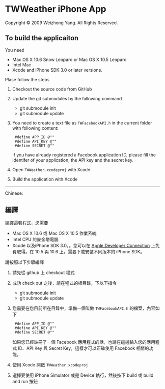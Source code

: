 # TWWeather iPhone App

Copyright © 2009 Weizhong Yang. All Rights Reserved.

## To build the applicaiton

You need

* Mac OS X 10.6 Snow Leopard or Mac OS X 10.5 Leopard
* Intel Mac
* Xcode and iPhone SDK 3.0 or later versions.

Plase follow the steps

1. Checkout the source code from GitHub
2. Update the git submodules by the following command
	* git submodule init
	* git submodule update	
3. You need to create a text file as ``TWFacebookAPI.h`` in the current folder with following content:

		#define APP_ID @""
		#define API_KEY @""
		#define SECRET @""

	If you have already registered a Facebook application ID, please fill the identifer of your application, the API key and the secret key.
4. Open ``TWWeather.xcodeproj`` with Xcode
5. Build the application with Xcode

----

Chinese:

## 編譯

編譯這套程式，您需要

* Mac OS X 10.6 或 Mac OS X 10.5 作業系統
* Intel CPU 的麥金塔電腦
* Xcode 以及iPhone SDK 3.0，。您可以在 [Apple Developer Connection](http://developer.apple.com/iphone/) 上免費取得。在 10.5 與 10.6 上，需要下載安裝不同版本的 iPhone SDK。

請按照以下步驟編譯

1. 請先從 github 上 checkout 程式
2. 成功 check out 之後，請在程式的根目錄，下以下指令
	* git submodule init
	* git submodule update
3. 您需要在您目前所在目錄中，準備一個叫做 ``TWFacebookAPI.h`` 的檔案，內容如下

		#define APP_ID @""
		#define API_KEY @""
		#define SECRET @""

	如果您已經註冊了一個 Facebook 應用程式的話，也請在這邊輸入您的應用程式 ID、API Key 與 Secret Key，這樣才可以正確使用 Facebook 相關的功能。
3. 使用 Xcode 開啟 ``TWWeather.xcodeproj``
4. 選擇要使用 iPhone Simulator 或是 Device 執行，然後按下 build 或 build and run 按鈕